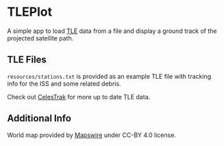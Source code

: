 # TLEPlot

A simple app to load [TLE](https://en.wikipedia.org/wiki/Two-line_element_set) data from a file and display a ground track of the projected satellite path.

## TLE Files

`resources/stations.txt` is provided as an example TLE file with tracking info for the ISS and some related debris.

Check out [CelesTrak](https://www.celestrak.com/NORAD/elements/) for more up to date TLE data.

## Additional Info

World map provided by [Mapswire](https://mapswire.com/) under CC-BY 4.0 license.
